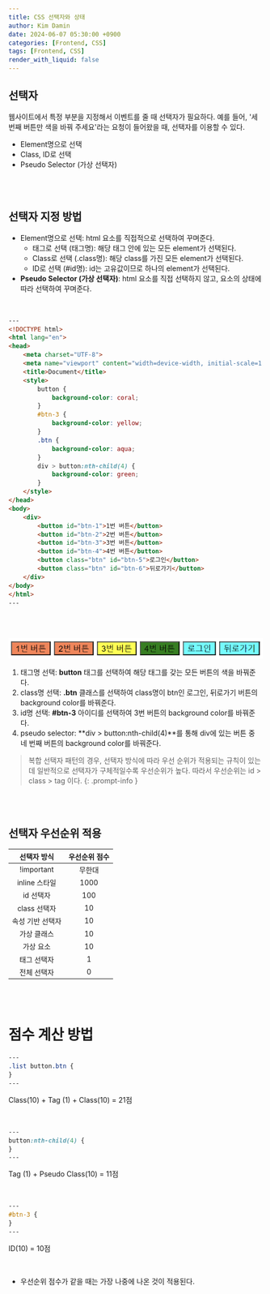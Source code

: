 ```yaml
---
title: CSS 선택자와 상태
author: Kim Damin
date: 2024-06-07 05:30:00 +0900
categories: [Frontend, CSS]
tags: [Frontend, CSS]
render_with_liquid: false
---
```


## 선택자

웹사이트에서 특정 부분을 지정해서 이벤트를 줄 때 선택자가 필요하다. 예를 들어, '세 번째 버튼만 색을 바꿔 주세요'라는 요청이 들어왔을 때, 선택자를 이용할 수 있다.

- Element명으로 선택
- Class, ID로 선택
- Pseudo Selector (가상 선택자)

<br/><br/>

## 선택자 지정 방법

- Element명으로 선택: html 요소를 직접적으로 선택하여 꾸며준다.
  - 태그로 선택 (태그명): 해당 태그 안에 있는 모든 element가 선택된다.
  - Class로 선택 (.class명): 해당 class를 가진 모든 element가 선택된다.
  - ID로 선택 (#id명): id는 고유값이므로 하나의 element가 선택된다.
- **Pseudo Selector (가상 선택자)**: html 요소를 직접 선택하지 않고, 요소의 상태에 따라 선택하여 꾸며준다.

<br/>

```html
---
<!DOCTYPE html>
<html lang="en">
<head>
    <meta charset="UTF-8">
    <meta name="viewport" content="width=device-width, initial-scale=1.0">
    <title>Document</title>
    <style>
        button {
            background-color: coral;
        }
        #btn-3 {
            background-color: yellow;
        }
        .btn {
            background-color: aqua;
        }
        div > button:nth-child(4) {
            background-color: green;
        }
    </style>
</head>
<body>
    <div>
        <button id="btn-1">1번 버튼</button>
        <button id="btn-2">2번 버튼</button>
        <button id="btn-3">3번 버튼</button>
        <button id="btn-4">4번 버튼</button>
        <button class="btn" id="btn-5">로그인</button>
        <button class="btn" id="btn-6">뒤로가기</button>
    </div>
</body>
</html>
---
```
<br/><br/>

<img src="assets/img/css/selector.png" justify-content="left"/>

<br/>

1. 태그명 선택: **button** 태그를 선택하여 해당 태그를 갖는 모든 버튼의 색을 바꿔준다.
2. class명 선택: **.btn** 클래스를 선택하여 class명이 btn인 로그인, 뒤로가기 버튼의 background color를 바꿔준다.
3. id명 선택: **#btn-3** 아이디를 선택하여 3번 버튼의 background color를 바꿔준다.
4. pseudo selector: **div > button:nth-child(4)**를 통해 div에 있는 버튼 중 네 번째 버튼의 background color를 바꿔준다.

> 복합 선택자 패턴의 경우, 선택자 방식에 따라 우선 순위가 적용되는 규칙이 있는데 일반적으로 선택자가 구체적일수록 우선순위가 높다. 따라서 우선순위는 id > class > tag 이다.
{: .prompt-info }

<br/><br/>

## 선택자 우선순위 적용

|    선택자 방식    |   우선순위 점수  |
| :--------------:  | :--------------: |
| !important        | 무한대           |
| inline 스타일     | 1000             |
| id 선택자         | 100              |
| class 선택자      | 10               |
| 속성 기반 선택자  | 10               |
| 가상 클래스       | 10               |
| 가상 요소         | 10               |
| 태그 선택자       | 1                |
| 전체 선택자       | 0                |

<br/><br/>

# 점수 계산 방법

```css
---
.list button.btn {
}
---
```
Class(10) + Tag (1) + Class(10) = 21점

<br/>

```css
---
button:nth-child(4) {
}
---
```
Tag (1) + Pseudo Class(10) = 11점

<br/>

```css
---
#btn-3 {
}
---
```
ID(10) = 10점

<br/>

- 우선순위 점수가 같을 때는 가장 나중에 나온 것이 적용된다.

<br/>